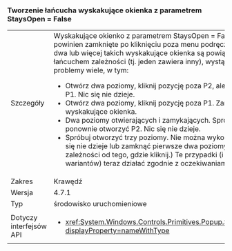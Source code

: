 ### <a name="chained-popups-with-staysopenfalse"></a>Tworzenie łańcucha wyskakujące okienka z parametrem StaysOpen = False

|   |   |
|---|---|
|Szczegóły|Wyskakujące okienko z parametrem StaysOpen = False powinien zamknięte po kliknięciu poza menu podręcznego. Gdy dwa lub więcej takich wyskakujące okienka są powiązane łańcuchem zależności (tj. jeden zawiera inny), wystąpiły problemy wiele, w tym:<ul><li>Otwórz dwa poziomy, kliknij pozycję poza P2, ale wewnątrz P1.  Nic się nie dzieje.</li><li>Otwórz dwa poziomy, kliknij pozycję poza P1.  Zamknij oba wyskakujące okienka.</li><li>Dwa poziomy otwierających i zamykających.  Spróbuj ponownie otworzyć P2.  Nic się nie dzieje.</li><li>Spróbuj otworzyć trzy poziomy.  Nie można wykonać.  (Nic się nie dzieje lub zamknąć pierwsze dwa poziomy, w zależności od tego, gdzie kliknij.) Te przypadki (i innych wariantów) teraz działać zgodnie z oczekiwaniami.</li></ul>|
|Zakres|Krawędź|
|Wersja|4.7.1|
|Typ|środowisko uruchomieniowe|
|Dotyczy interfejsów API|<ul><li><xref:System.Windows.Controls.Primitives.Popup.StaysOpen?displayProperty=nameWithType></li></ul>|


